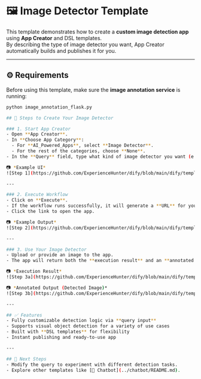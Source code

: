 # 🖼️ Image Detector Template

This template demonstrates how to create a **custom image detection app** using **App Creator** and DSL templates.  
By describing the type of image detector you want, App Creator automatically builds and publishes it for you.

---

## ⚙️ Requirements

Before using this template, make sure the **image annotation service** is running:

```bash
python image_annotation_flask.py

## 📌 Steps to Create Your Image Detector

### 1. Start App Creator
- Open **App Creator**.  
- In **Choose App Category**:  
  - For **AI_Powered_Apps**, select **Image Detector**.  
  - For the rest of the categories, choose **None**.  
- In the **Query** field, type what kind of image detector you want (e.g., *"detect animals in photos"*, *"identify cars in traffic images"*, *"highlight damaged areas on products"*).  

📷 *Example UI*  
![Step 1](https://github.com/ExperienceHunter/dify/blob/main/dify/template/README/Images/ImageDetector_Image_1.png)

---

### 2. Execute Workflow
- Click on **Execute**.  
- If the workflow runs successfully, it will generate a **URL** for your newly created image detector app.  
- Click the link to open the app.  

📷 *Example Output*  
![Step 2](https://github.com/ExperienceHunter/dify/blob/main/dify/template/README/Images/ImageDetector_Image_2.png)

---

### 3. Use Your Image Detector
- Upload or provide an image to the app.  
- The app will return both the **execution result** and an **annotated image** with detected objects highlighted.  

📷 *Execution Result*  
![Step 3a](https://github.com/ExperienceHunter/dify/blob/main/dify/template/README/Images/ImageDetector_Image_3.png)

📷 *Annotated Output (Detected Image)*  
![Step 3b](https://github.com/ExperienceHunter/dify/blob/main/dify/template/README/Images/ImageDetector_Image_4.png)

---

## ✅ Features
- Fully customizable detection logic via **query input**  
- Supports visual object detection for a variety of use cases  
- Built with **DSL templates** for flexibility  
- Instant publishing and ready-to-use app  

---

## 📂 Next Steps
- Modify the query to experiment with different detection tasks.  
- Explore other templates like [🤖 Chatbot](../chatbot/README.md).  
